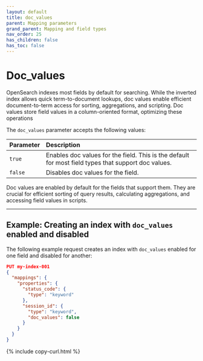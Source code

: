 ```yaml
---
layout: default
title: doc_values
parent: Mapping parameters
grand_parent: Mapping and field types
nav_order: 25
has_children: false
has_toc: false
---
```


# Doc_values

OpenSearch indexes most fields by default for searching. While the inverted index allows quick term-to-document lookups, doc values enable efficient document-to-term access for sorting, aggregations, and scripting. Doc values store field values in a column-oriented format, optimizing these operations

The `doc_values` parameter accepts the following values:

Parameter | Description
:--- | :---
`true` | Enables doc values for the field. This is the default for most field types that support doc values.
`false` | Disables doc values for the field.

Doc values are enabled by default for the fields that support them. They are crucial for efficient sorting of query results, calculating aggregations, and accessing field values in scripts.

---

## Example: Creating an index with `doc_values` enabled and disabled

The following example request creates an index with `doc_values` enabled for one field and disabled for another:

```json
PUT my-index-001
{
  "mappings": {
    "properties": {
      "status_code": { 
        "type": "keyword"
      },
      "session_id": { 
        "type": "keyword",
        "doc_values": false
      }
    }
  }
}
```
{% include copy-curl.html %}
